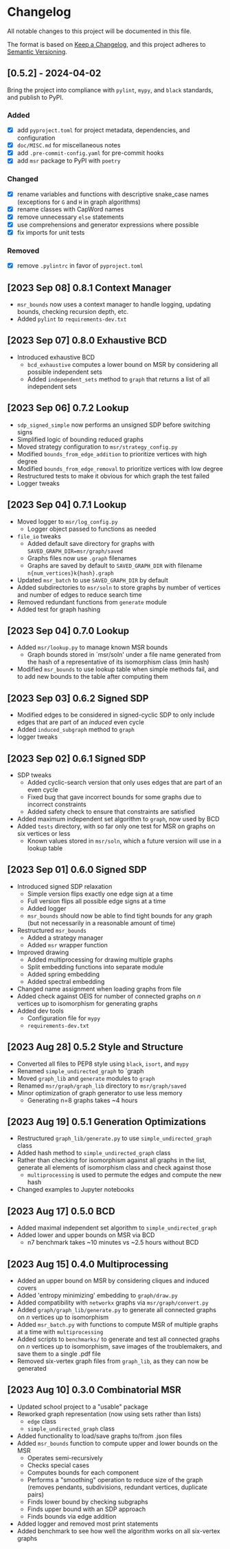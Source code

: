 # Changelog

All notable changes to this project will be documented in this file.

The format is based on [Keep a Changelog](https://keepachangelog.com/en/1.1.0/),
and this project adheres to [Semantic Versioning](https://semver.org/spec/v2.0.0.html).

## [0.5.2] - 2024-04-02

Bring the project into compliance with `pylint`, `mypy`, and `black` standards, and publish to PyPI.

### Added

- [x] add `pyproject.toml` for project metadata, dependencies, and configuration
- [x] `doc/MISC.md` for miscellaneous notes
- [x] add `.pre-commit-config.yaml` for pre-commit hooks
- [x] add `msr` package to PyPI with `poetry`

### Changed

- [x] rename variables and functions with descriptive snake_case names (exceptions for `G` and `H` in graph algorithms)
- [x] rename classes with CapWord names
- [x] remove unnecessary `else` statements
- [x] use comprehensions and generator expressions where possible
- [x] fix imports for unit tests

### Removed

- [x] remove `.pylintrc` in favor of `pyproject.toml`


## [2023 Sep 08] 0.8.1 Context Manager
- `msr_bounds` now uses a context manager to handle logging, updating bounds, checking recursion depth, etc.
- Added `pylint` to `requirements-dev.txt`

## [2023 Sep 07] 0.8.0 Exhaustive BCD
- Introduced exhaustive BCD
  - `bcd_exhaustive` computes a lower bound on MSR by considering all possible independent sets
  - Added `independent_sets` method to `graph` that returns a list of all independent sets

## [2023 Sep 06] 0.7.2 Lookup
- `sdp_signed_simple` now performs an unsigned SDP before switching signs
- Simplified logic of bounding reduced graphs
- Moved strategy configuration to `msr/strategy_config.py`
- Modified `bounds_from_edge_addition` to prioritize vertices with high degree
- Modified `bounds_from_edge_removal` to prioritize vertices with low degree
- Restructured tests to make it obvious for which graph the test failed
- Logger tweaks

## [2023 Sep 04] 0.7.1 Lookup
- Moved logger to `msr/log_config.py`
  - Logger object passed to functions as needed
- `file_io` tweaks
  - Added default save directory for graphs with `SAVED_GRAPH_DIR=msr/graph/saved`
  - Graphs files now use `.graph` filenames
  - Graphs are saved by default to `SAVED_GRAPH_DIR` with filename `n{num_vertices}k{hash}.graph`
- Updated `msr_batch` to use `SAVED_GRAPH_DIR` by default
- Added subdirectories to `msr/soln` to store graphs by number of vertices and number of edges to reduce search time
- Removed redundant functions from `generate` module
- Added test for graph hashing

## [2023 Sep 04] 0.7.0 Lookup
- Added `msr/lookup.py` to manage known MSR bounds
  - Graph bounds stored in `msr/soln' under a file name generated from the hash of a representative of its isomorphism class (min hash)
- Modified `msr_bounds` to use lookup table when simple methods fail, and to add new bounds to the table after computing them

## [2023 Sep 03] 0.6.2 Signed SDP
- Modified edges to be considered in signed-cyclic SDP to only include edges that are part of an *induced* even cycle
- Added `induced_subgraph` method to `graph`
- logger tweaks

## [2023 Sep 02] 0.6.1 Signed SDP
- SDP tweaks
  - Added cyclic-search version that only uses edges that are part of an even cycle
  - Fixed bug that gave incorrect bounds for some graphs due to incorrect constraints
  - Added safety check to ensure that constraints are satisfied
- Added maximum independent set algorithm to `graph`, now used by BCD
- Added `tests` directory, with so far only one test for MSR on graphs on six vertices or less
  - Known values stored in `msr/soln`, which a future version will use in a lookup table

## [2023 Sep 01] 0.6.0 Signed SDP
- Introduced signed SDP relaxation
  - Simple version flips exactly one edge sign at a time
  - Full version flips all possible edge signs at a time
  - Added logger
  - `msr_bounds` should now be able to find tight bounds for any graph (but not necessarily in a reasonable amount of time)
- Restructured `msr_bounds`
  - Added a strategy manager
  - Added `msr` wrapper function
- Improved drawing
  - Added multiprocessing for drawing multiple graphs
  - Split embedding functions into separate module
  - Added spring embedding
  - Added spectral embedding
- Changed name assignment when loading graphs from file
- Added check against OEIS for number of connected graphs on $n$ vertices up to isomorphism for generating graphs
- Added dev tools
  - Configuration file for `mypy`
  - `requirements-dev.txt`

## [2023 Aug 28] 0.5.2 Style and Structure
- Converted all files to PEP8 style using `black`, `isort`, and `mypy`
- Renamed `simple_undirected_graph` to `graph
- Moved `graph_lib` and `generate` modules to `graph`
- Renamed `msr/graph/graph_lib` directory to `msr/graph/saved`
- Minor optimization of graph generator to use less memory
  - Generating n=8 graphs takes ~4 hours

## [2023 Aug 19] 0.5.1 Generation Optimizations
- Restructured `graph_lib/generate.py` to use `simple_undirected_graph` class
- Added hash method to `simple_undirected_graph` class
- Rather than checking for isomorphism against all graphs in the list, generate all elements of isomorphism class and check against those
  - `multiprocessing` is used to permute the edges and compute the new hash
- Changed examples to Jupyter notebooks

## [2023 Aug 17] 0.5.0 BCD
- Added maximal independent set algorithm to `simple_undirected_graph`
- Added lower and upper bounds on MSR via BCD
  - n7 benchmark takes ~10 minutes vs ~2.5 hours without BCD

## [2023 Aug 15] 0.4.0 Multiprocessing
- Added an upper bound on MSR by considering cliques and induced covers
- Added 'entropy minimizing' embedding to `graph/draw.py`
- Added compatibility with `networkx` graphs via `msr/graph/convert.py`
- Added `graph/graph_lib/generate.py` to generate all connected graphs on $n$ vertices up to isomorphism
- Added `msr_batch.py` with functions to compute MSR of multiple graphs at a time with `multiprocessing`
- Added scripts to `benchmarks/` to generate and test all connected graphs on $n$ vertices up to isomorphism, save images of the troublemakers, and save them to a single .pdf file
- Removed six-vertex graph files from `graph_lib`, as they can now be generated

## [2023 Aug 10] 0.3.0 Combinatorial MSR
- Updated school project to a "usable" package
- Reworked graph representation (now using sets rather than lists)
  - `edge` class
  - `simple_undirected_graph` class
- Added functionality to load/save graphs to/from .json files
- Added `msr_bounds` function to compute upper and lower bounds on the MSR
  - Operates semi-recursively
  - Checks special cases
  - Computes bounds for each component
  - Performs a "smoothing" operation to reduce size of the graph
  (removes pendants, subdivisions, redundant vertices, duplicate pairs)
  - Finds lower bound by checking subgraphs
  - Finds upper bound with an SDP approach
  - Finds bounds via edge addition
- Added logger and removed most print statements
- Added benchmark to see how well the algorithm works on all six-vertex graphs